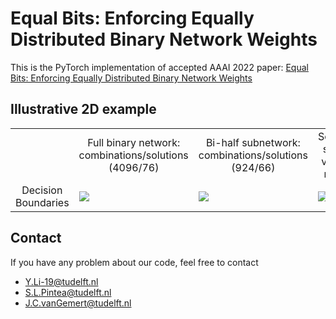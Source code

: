 # Equal Bits: Enforcing Equally Distributed Binary Network Weights
This is the PyTorch implementation of accepted AAAI 2022 paper: [Equal Bits: Enforcing Equally Distributed Binary Network Weights](https://arxiv.org/abs/2112.03406)

<!-- 
### Glance

```
settings ── Toy Example ── ── ──CIFAR10 ── ── ── CIFAR100 ── ── ── ImageNet     
             └── toy_example.py   └── trainer.py   └──              └── 
    	     			       
``` -->


## Illustrative 2D example
<table border=0 >
	<tbody>
    <tr>
			<td>  </td>
			<td align="center"> Full binary network:  combinations/solutions (4096/76) </td>
			<td align="center"> Bi-half subnetwork:  combinations/solutions (924/66) </td>
			<td align="center"> Solution space vs bit-ratios </td>
		</tr>
		<tr>
			<td width="19%" align="center"> Decision Boundaries </td>
			<td width="27%" > <img src="https://github.com/liyunqianggyn/Equal-Bits-BNN/blob/main/ToyExample/FullBNN.png"> </td>
			<td width="27%"> <img src="https://github.com/liyunqianggyn/Equal-Bits-BNN/blob/main/ToyExample/Ours.png"> </td>
			<td width="27%"> <img src="https://github.com/liyunqianggyn/Equal-Bits-BNN/blob/main/ToyExample/Decisions_bits.png"> </td>
		</tr>
	</tbody>
</table>


## Contact
If you have any problem about our code, feel free to contact

 - Y.Li-19@tudelft.nl
 - S.L.Pintea@tudelft.nl
 - J.C.vanGemert@tudelft.nl

